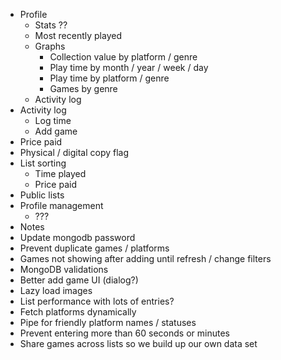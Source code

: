 - Profile
  - Stats ??
  - Most recently played
  - Graphs
    - Collection value by platform / genre
    - Play time by month / year / week / day
    - Play time by platform / genre
    - Games by genre
  - Activity log
- Activity log
  - Log time
  - Add game
- Price paid
- Physical / digital copy flag
- List sorting
  - Time played
  - Price paid
- Public lists
- Profile management
  - ???
- Notes
- Update mongodb password
- Prevent duplicate games / platforms
- Games not showing after adding until refresh / change filters
- MongoDB validations
- Better add game UI (dialog?)
- Lazy load images
- List performance with lots of entries?
- Fetch platforms dynamically
- Pipe for friendly platform names / statuses
- Prevent entering more than 60 seconds or minutes
- Share games across lists so we build up our own data set